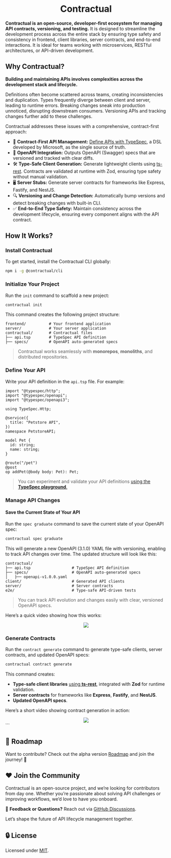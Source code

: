 <h1 align="center">Contractual</h1>

**Contractual is an open-source, developer-first ecosystem for managing API contracts, versioning, and testing.**
It is designed to streamline the development process across the entire stack by ensuring type safety and consistency in
frontend, client libraries, server contracts, and end-to-end interactions. It is ideal for teams working with
microservices, RESTful architectures, or API-driven development.

## Why Contractual?

**Building and maintaining APIs involves complexities across the development stack and lifecycle.**

Definitions often become scattered across teams, creating inconsistencies and duplication.
Types frequently diverge between client and server, leading to runtime errors. Breaking changes sneak into production
unnoticed, disrupting downstream consumers. Versioning APIs and tracking changes further add to these challenges.

Contractual addresses these issues with a comprehensive, contract-first approach:

- 📜 **Contract-First API Management:** [Define APIs with TypeSpec](https://typespec.io/), a DSL developed by Microsoft, as the single source of truth.
- 🔄 **OpenAPI Integration:** Outputs OpenAPI (Swagger) specs that are versioned and tracked with clear diffs.
- 🛠️ **Type-Safe Client Generation:** Generate lightweight clients using [ts-rest](https://ts-rest.com/). Contracts are validated at runtime with Zod, ensuring type safety without manual validation.
- 🖥️ **Server Stubs:** Generate server contracts for frameworks like Express, Fastify, and NestJS.
- 🔍 **Versioning and Change Detection:** Automatically bump versions and detect breaking changes with built-in CLI.
- ✅ **End-to-End Type Safety:** Maintain consistency across the development lifecycle, ensuring every component aligns with the API contract.

## How It Works?

### Install Contractual

To get started, install the Contractual CLI globally:

```bash
npm i -g @contractual/cli
```

### Initialize Your Project

Run the `init` command to scaffold a new project:

```bash
contractual init
```

This command creates the following project structure:

```
frontend/          # Your frontend application
server/            # Your server application
contractual/       # Contractual files
├── api.tsp        # TypeSpec API definition
├── specs/         # OpenAPI auto-generated specs
```

> Contractual works seamlessly with **monorepos**, **monoliths**, and distributed repositories.

### Define Your API

Write your API definition in the `api.tsp` file. For example:

```tsp
import "@typespec/http";
import "@typespec/openapi";
import "@typespec/openapi3";

using TypeSpec.Http;

@service({
  title: "Petstore API",
})
namespace PetstoreAPI;

model Pet {
  id: string;
  name: string;
}

@route("/pet")
@post
op addPet(@body body: Pet): Pet;
```

> You can experiment and validate your API definitions [using the **TypeSpec playground**.](https://typespec.io/playground/)

### Manage API Changes

#### Save the Current State of Your API

Run the `spec graduate` command to save the current state of your OpenAPI spec:

```bash
contractual spec graduate
```

This will generate a new OpenAPI (3.1.0) YAML file with versioning, enabling to track API changes over time. The 
updated structure will look like this:

```
contractual/
├── api.tsp                  # TypeSpec API definition
├── specs/                   # OpenAPI auto-generated specs
│   ├── openapi-v1.0.0.yaml
client/                      # Generated API clients
server/                      # Server contracts
e2e/                         # Type-safe API-driven tests
```

> You can track API evolution and changes easily with clear, versioned OpenAPI specs.

Here’s a quick video showing how this works:

<div align="center">
  <img src="spec-graduate.gif" />
</div>

### Generate Contracts

Run the `contract generate` command to generate type-safe clients, server contracts, and updated OpenAPI specs:

```bash
contractual contract generate
```

This command creates:
- **Type-safe client libraries** [using **ts-rest**](https://ts-rest.com), integrated with **Zod** for runtime 
  validation.
- **Server contracts** for frameworks like **Express**, **Fastify**, and **NestJS**.
- **Updated OpenAPI specs**.

Here’s a short video showing contract generation in action:

<div align="center">
  <img src="contract-generate.gif" />
</div>
```

## 📘 Roadmap

Want to contribute? Check out the alpha version [Roadmap](https://github.com/contractual-dev/contractual/issues/8) and join the journey! 🚀

## ❤️ Join the Community

Contractual is an open-source project, and we’re looking for contributors from day one. Whether you’re passionate about solving API challenges or improving workflows, we’d love to have you onboard.

📩 **Feedback or Questions?** Reach out via [GitHub Discussions](https://github.com/contractual-dev/contractual/discussions).

Let’s shape the future of API lifecycle management together.

## 🔒 License
Licensed under [MIT](LICENSE).